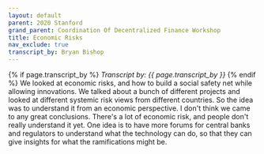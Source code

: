 ```yaml
---
layout: default
parent: 2020 Stanford
grand_parent: Coordination Of Decentralized Finance Workshop
title: Economic Risks
nav_exclude: true
transcript_by: Bryan Bishop
---
```


{% if page.transcript_by %} <i>Transcript by:
{{ page.transcript_by }}</i> {% endif %} We looked at economic risks,
and how to build a social safety net while allowing innovations. We
talked about a bunch of different projects and looked at different
systemic risk views from different countries. So the idea was to
understand it from an economic perspective. I don't think we came to any
great conclusions. There's a lot of economic risk, and people don't
really understand it yet. One idea is to have more forums for central
banks and regulators to understand what the technology can do, so that
they can give insights for what the ramifications might be.
